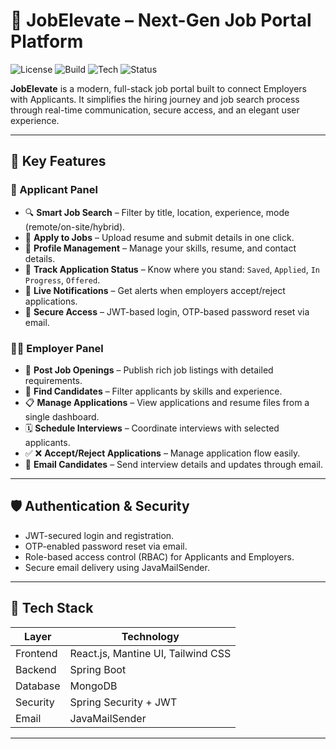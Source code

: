# 🚀 JobElevate – Next-Gen Job Portal Platform

![License](https://img.shields.io/badge/license-MIT-green)
![Build](https://img.shields.io/badge/build-passing-brightgreen)
![Tech](https://img.shields.io/badge/stack-React.js%20%2B%20Spring%20Boot-blueviolet)
![Status](https://img.shields.io/badge/status-active-success)

**JobElevate** is a modern, full-stack job portal built to connect Employers with Applicants. It simplifies the hiring journey and job search process through real-time communication, secure access, and an elegant user experience.

---

## 🔑 Key Features

### 👤 Applicant Panel
- 🔍 **Smart Job Search** – Filter by title, location, experience, mode (remote/on-site/hybrid).
- 📄 **Apply to Jobs** – Upload resume and submit details in one click.
- 🧾 **Profile Management** – Manage your skills, resume, and contact details.
- 🧭 **Track Application Status** – Know where you stand: `Saved`, `Applied`, `In Progress`, `Offered`.
- 🔔 **Live Notifications** – Get alerts when employers accept/reject applications.
- 🔐 **Secure Access** – JWT-based login, OTP-based password reset via email.

### 🧑‍💼 Employer Panel
- 📢 **Post Job Openings** – Publish rich job listings with detailed requirements.
- 🔎 **Find Candidates** – Filter applicants by skills and experience.
- 📋 **Manage Applications** – View applications and resume files from a single dashboard.
- 🗓️ **Schedule Interviews** – Coordinate interviews with selected applicants.
- ✅ ❌ **Accept/Reject Applications** – Manage application flow easily.
- 📧 **Email Candidates** – Send interview details and updates through email.

---

## 🛡️ Authentication & Security
- JWT-secured login and registration.
- OTP-enabled password reset via email.
- Role-based access control (RBAC) for Applicants and Employers.
- Secure email delivery using JavaMailSender.

---

## 🧰 Tech Stack

| Layer       | Technology                                  |
|-------------|---------------------------------------------|
| Frontend    | React.js, Mantine UI, Tailwind CSS          |
| Backend     | Spring Boot                                 |
| Database    | MongoDB                                     |
| Security    | Spring Security + JWT                       |
| Email       | JavaMailSender                              |

---

